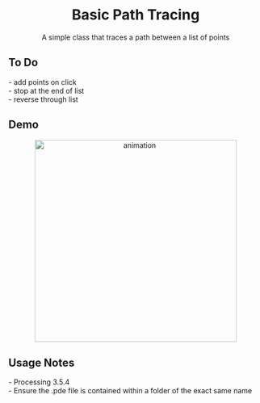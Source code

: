 <h1 align="center">Basic Path Tracing</h1>

<p align="center">
  A simple class that traces a path between a list of points
</p>

## To Do
<p>- add points on click
<br>- stop at the end of list
<br>- reverse through list
</p>
 
## Demo
<p align="center">
 
  <img width="400" align="center" src="https://github.com/yahirRendon/processing-snips/blob/main/sine_easing_square_line/data/sine_easing_square_line_anim.gif" alt="animation"/>
</p>

## Usage Notes
<p>- Processing 3.5.4
<br>- Ensure the .pde file is contained within a folder of the exact same name
  </p>
